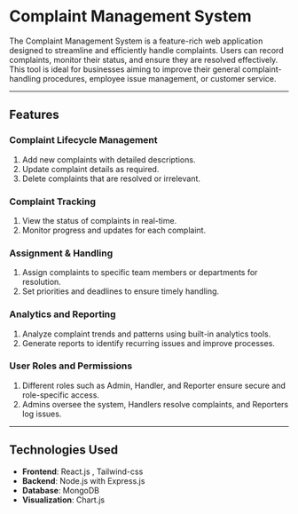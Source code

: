 # Complaint Management System

The Complaint Management System is a feature-rich web application designed to streamline and efficiently handle complaints. Users can record complaints, monitor their status, and ensure they are resolved effectively. This tool is ideal for businesses aiming to improve their general complaint-handling procedures, employee issue management, or customer service.

---

## Features

### Complaint Lifecycle Management
1. Add new complaints with detailed descriptions.
2. Update complaint details as required.
3. Delete complaints that are resolved or irrelevant.

### Complaint Tracking
1. View the status of complaints in real-time.
2. Monitor progress and updates for each complaint.

### Assignment & Handling
1. Assign complaints to specific team members or departments for resolution.
2. Set priorities and deadlines to ensure timely handling.

### Analytics and Reporting
1. Analyze complaint trends and patterns using built-in analytics tools.
2. Generate reports to identify recurring issues and improve processes.

### User Roles and Permissions
1. Different roles such as Admin, Handler, and Reporter ensure secure and role-specific access.
2. Admins oversee the system, Handlers resolve complaints, and Reporters log issues.

---

## Technologies Used
- **Frontend**: React.js , Tailwind-css
- **Backend**: Node.js with Express.js 
- **Database**: MongoDB
- **Visualization**: Chart.js 



